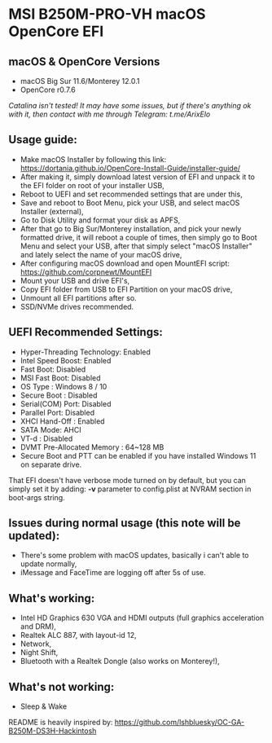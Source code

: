 # MSI B250M-PRO-VH macOS OpenCore EFI 

## macOS & OpenCore Versions
- macOS Big Sur 11.6/Monterey 12.0.1
- OpenCore r0.7.6

*Catalina isn't tested!*
*It may have some issues, but if there's anything ok with it, then contact with me through Telegram: 
t.me/ArixElo*

## Usage guide:
- Make macOS Installer by following this link: https://dortania.github.io/OpenCore-Install-Guide/installer-guide/
- After making it, simply download latest version of EFI and unpack it to the EFI folder on root of your installer USB,
- Reboot to UEFI and set recommended settings that are under this,
- Save and reboot to Boot Menu, pick your USB, and select macOS Installer (external),
- Go to Disk Utility and format your disk as APFS,
- After that go to Big Sur/Monterey installation, and pick your newly formatted drive, it will reboot a couple of times, then simply go to Boot Menu and select your USB, after that simply select "macOS Installer" and lately select the name of your macOS drive,
- After configuring macOS download and open MountEFI script: https://github.com/corpnewt/MountEFI
- Mount your USB and drive EFI's,
- Copy EFI folder from USB to EFI Partition on your macOS drive, 
- Unmount all EFI partitions after so. 
- SSD/NVMe drives recommended.

## UEFI Recommended Settings:
- Hyper-Threading Technology: Enabled
- Intel Speed Boost: Enabled
- Fast Boot: Disabled
- MSI Fast Boot: Disabled
- OS Type : Windows 8 / 10
- Secure Boot : Disabled
- Serial(COM) Port: Disabled
- Parallel Port: Disabled
- XHCI Hand-Off : Enabled
- SATA Mode: AHCI
- VT-d : Disabled
- DVMT Pre-Allocated Memory : 64~128 MB
- Secure Boot and PTT can be enabled if you have installed Windows 11 on separate drive.

That EFI doesn't have verbose mode turned on by default, but you can simply set it by adding:
**-v** parameter to config.plist at NVRAM section in boot-args string.

## Issues during normal usage (this note will be updated):
- There's some problem with macOS updates, basically i can't able to update normally,
- iMessage and FaceTime are logging off after 5s of use.

## What's working:
- Intel HD Graphics 630 VGA and HDMI outputs (full graphics acceleration and DRM),
- Realtek ALC 887, with layout-id 12,
- Network,
- Night Shift,
- Bluetooth with a Realtek Dongle (also works on Monterey!),

## What's not working:
- Sleep & Wake

README is heavily inspired by: https://github.com/lshbluesky/OC-GA-B250M-DS3H-Hackintosh